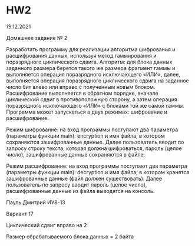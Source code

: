 # HW2
19.12.2021

Домашнее задание № 2

Разработать программу для реализации алгоритма шифрования и расшифрования данных, используя метод гаммирования и поразрядного циклического сдвига. Алгоритм: для блока данных заданного размера берется такого же размера фрагмент гаммы и выполняется операция поразрядного исключающего «ИЛИ», далее, выполняется операция поразрядного циклического сдвига на заданное число бит влево или вправо с полученным новым блоком. Расшифрование выполняется в обратном порядке, вначале циклический сдвиг в противоположную сторону, а затем операция поразрядного исключающего «ИЛИ» с блоками той же самой гаммы. Программа может запускаться в двух режимах: шифрование и расшифрование.

Режим шифрование: на вход программы поступают два параметра (параметры функции main): encryption и имя файла, в котором сохраняются зашифрованные данные. Далее пользователь вводит по запросу строку текста, которая должна шифроваться, пароль (целое число), зашифрованные данные сохраняются в файле.

Режим расшифрование: на вход программы поступают два параметра (параметры функции main): decryption и имя файла, в котором хранятся зашифрованные данные (файл должен существовать). Далее пользователь по запросу вводит пароль (целое число), расшифрованные данные из файла выводятся на консоль.

Пауль Дмитрий ИУ8-13

Вариант 17

Циклический сдвиг вправо на 2

Размер обрабатываемого блока данных = 2 байта
